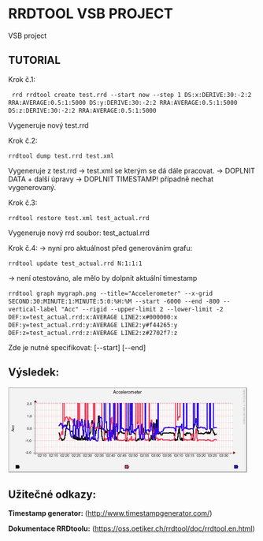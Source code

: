 # RRDTOOL VSB PROJECT

VSB project

## TUTORIAL

Krok č.1:
```
 rrd rrdtool create test.rrd --start now --step 1 DS:x:DERIVE:30:-2:2 RRA:AVERAGE:0.5:1:5000 DS:y:DERIVE:30:-2:2 RRA:AVERAGE:0.5:1:5000 DS:z:DERIVE:30:-2:2 RRA:AVERAGE:0.5:1:5000
```
Vygeneruje nový test.rrd


Krok č.2:
```
rrdtool dump test.rrd test.xml
```
Vygeneruje z test.rrd -> test.xml se kterým se dá dále pracovat.
-> DOPLNIT DATA + další úpravy
-> DOPLNIT TIMESTAMP! případně nechat vygenerovaný.


Krok č.3:
```
rrdtool restore test.xml test_actual.rrd
```
Vygeneruje nový rrd soubor: test_actual.rrd


Krok č.4:
-> nyní pro aktuálnost před generováním grafu:
```
rrdtool update test_actual.rrd N:1:1:1
```
-> není otestováno, ale mělo by dolpnit aktuální timestamp

```
rrdtool graph mygraph.png --title="Accelerometer" --x-grid SECOND:30:MINUTE:1:MINUTE:5:0:%H:%M --start -6000 --end -800 --vertical-label "Acc" --rigid --upper-limit 2 --lower-limit -2 DEF:x=test_actual.rrd:x:AVERAGE LINE2:x#000000:x DEF:y=test_actual.rrd:y:AVERAGE LINE2:y#f44265:y DEF:z=test_actual.rrd:z:AVERAGE LINE2:z#2702f7:z
```
Zde je nutné specifikovat: [--start] [--end]

## Výsledek:
![alt text](https://github.com/besters/vsb-rrdtool/blob/master/mygraph.png?raw=true)

## Užitečné odkazy:

**Timestamp generator:** (http://www.timestampgenerator.com/)

**Dokumentace RRDtoolu:** (https://oss.oetiker.ch/rrdtool/doc/rrdtool.en.html)